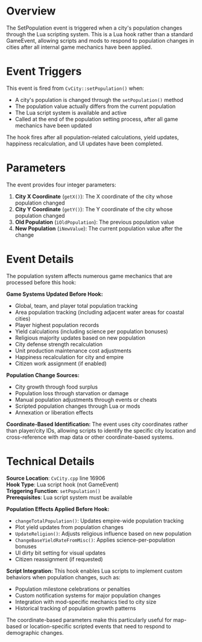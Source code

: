 # Overview

The SetPopulation event is triggered when a city's population changes through the Lua scripting system. This is a Lua hook rather than a standard GameEvent, allowing scripts and mods to respond to population changes in cities after all internal game mechanics have been applied.

# Event Triggers

This event is fired from `CvCity::setPopulation()` when:
- A city's population is changed through the `setPopulation()` method
- The population value actually differs from the current population
- The Lua script system is available and active  
- Called at the end of the population setting process, after all game mechanics have been updated

The hook fires after all population-related calculations, yield updates, happiness recalculation, and UI updates have been completed.

# Parameters

The event provides four integer parameters:

1. **City X Coordinate** (`getX()`): The X coordinate of the city whose population changed
2. **City Y Coordinate** (`getY()`): The Y coordinate of the city whose population changed
3. **Old Population** (`iOldPopulation`): The previous population value
4. **New Population** (`iNewValue`): The current population value after the change

# Event Details

The population system affects numerous game mechanics that are processed before this hook:

**Game Systems Updated Before Hook:**
- Global, team, and player total population tracking
- Area population tracking (including adjacent water areas for coastal cities)
- Player highest population records
- Yield calculations (including science per population bonuses)
- Religious majority updates based on new population
- City defense strength recalculation  
- Unit production maintenance cost adjustments
- Happiness recalculation for city and empire
- Citizen work assignment (if enabled)

**Population Change Sources:**
- City growth through food surplus
- Population loss through starvation or damage
- Manual population adjustments through events or cheats
- Scripted population changes through Lua or mods
- Annexation or liberation effects

**Coordinate-Based Identification:**
The event uses city coordinates rather than player/city IDs, allowing scripts to identify the specific city location and cross-reference with map data or other coordinate-based systems.

# Technical Details

**Source Location**: `CvCity.cpp` line 16906  
**Hook Type**: Lua script hook (not GameEvent)  
**Triggering Function**: `setPopulation()`  
**Prerequisites**: Lua script system must be available  

**Population Effects Applied Before Hook:**
- `changeTotalPopulation()`: Updates empire-wide population tracking
- Plot yield updates from population changes
- `UpdateReligion()`: Adjusts religious influence based on new population
- `ChangeBaseYieldRateFromMisc()`: Applies science-per-population bonuses
- UI dirty bit setting for visual updates
- Citizen reassignment (if requested)

**Script Integration:**
This hook enables Lua scripts to implement custom behaviors when population changes, such as:
- Population milestone celebrations or penalties
- Custom notification systems for major population changes  
- Integration with mod-specific mechanics tied to city size
- Historical tracking of population growth patterns

The coordinate-based parameters make this particularly useful for map-based or location-specific scripted events that need to respond to demographic changes.